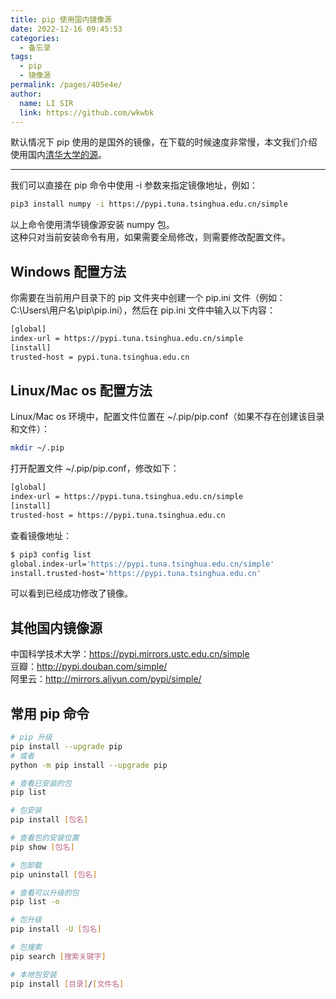 ```yaml
---
title: pip 使用国内镜像源
date: 2022-12-16 09:45:53
categories: 
  - 备忘录
tags: 
  - pip
  - 镜像源
permalink: /pages/405e4e/
author: 
  name: LI SIR
  link: https://github.com/wkwbk
---
```

默认情况下 pip 使用的是国外的镜像，在下载的时候速度非常慢，本文我们介绍使用国内[清华大学的源](https://pypi.tuna.tsinghua.edu.cn/simple)。

<!-- more -->

---

我们可以直接在 pip 命令中使用 -i 参数来指定镜像地址，例如：

```bash
pip3 install numpy -i https://pypi.tuna.tsinghua.edu.cn/simple
```

以上命令使用清华镜像源安装 numpy 包。  
这种只对当前安装命令有用，如果需要全局修改，则需要修改配置文件。

## Windows 配置方法

你需要在当前用户目录下的 pip 文件夹中创建一个 pip.ini 文件（例如：C:\Users\用户名\pip\pip.ini），然后在 pip.ini 文件中输入以下内容：

```bash
[global]
index-url = https://pypi.tuna.tsinghua.edu.cn/simple
[install]
trusted-host = pypi.tuna.tsinghua.edu.cn
```

## Linux/Mac os 配置方法

Linux/Mac os 环境中，配置文件位置在 ~/.pip/pip.conf（如果不存在创建该目录和文件）：

```bash
mkdir ~/.pip
```

打开配置文件 ~/.pip/pip.conf，修改如下：

```bash
[global]
index-url = https://pypi.tuna.tsinghua.edu.cn/simple
[install]
trusted-host = https://pypi.tuna.tsinghua.edu.cn
```

查看镜像地址：

```bash
$ pip3 config list   
global.index-url='https://pypi.tuna.tsinghua.edu.cn/simple'
install.trusted-host='https://pypi.tuna.tsinghua.edu.cn'
```

可以看到已经成功修改了镜像。

## 其他国内镜像源

中国科学技术大学：<https://pypi.mirrors.ustc.edu.cn/simple>  
豆瓣：<http://pypi.douban.com/simple/>  
阿里云：<http://mirrors.aliyun.com/pypi/simple/>  

## 常用 pip 命令

```bash
# pip 升级
pip install --upgrade pip
# 或者
python -m pip install --upgrade pip

# 查看已安装的包
pip list

# 包安装
pip install [包名]

# 查看包的安装位置
pip show [包名]

# 包卸载
pip uninstall [包名]

# 查看可以升级的包
pip list -o

# 包升级
pip install -U [包名]

# 包搜索
pip search [搜索关键字]

# 本地包安装
pip install [目录]/[文件名]
```
